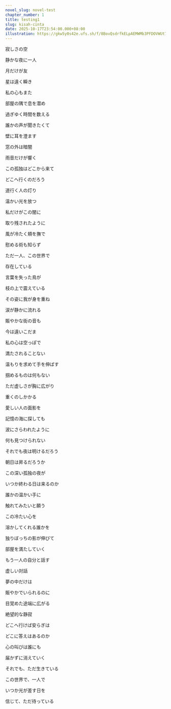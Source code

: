 ```yaml
---
novel_slug: novel-test
chapter_number: 1
title: testing1
slug: kisah-cinta
date: 2025-10-17T23:54:00.000+08:00
illustration: https://gkw5y0s42e.ufs.sh/f/8BovQsdrfkELpAEMWMb3PFDOVWUt7KQhBmaZY58HrwAx94kz
---
```

寂しさの空

静かな夜に一人

月だけが友

星は遠く瞬き

私の心もまた

部屋の隅で息を潜め

過ぎゆく時間を数える

誰かの声が聞きたくて

壁に耳を澄ます

窓の外は暗闇

雨音だけが響く

この孤独はどこから来て

どこへ行くのだろう

道行く人の灯り

温かい光を放つ

私だけがこの闇に

取り残されたように

風が冷たく頬を撫で

慰める術も知らず

ただ一人、この世界で

存在している

言葉を失った鳥が

枝の上で震えている

その姿に我が身を重ね

涙が静かに流れる

賑やかな街の音も

今は遠いこだま

私の心は空っぽで

満たされることない

温もりを求めて手を伸ばす

掴めるものは何もない

ただ虚しさが胸に広がり

重くのしかかる

愛しい人の面影を

記憶の海に探しても

波にさらわれたように

何も見つけられない

それでも夜は明けるだろう

朝日は昇るだろうか

この深い孤独の夜が

いつか終わる日は来るのか

誰かの温かい手に

触れてみたいと願う

この冷たい心を

溶かしてくれる誰かを

独りぼっちの影が伸びて

部屋を満たしていく

もう一人の自分と話す

虚しい対話

夢の中だけは

賑やかでいられるのに

目覚めた途端に広がる

絶望的な静寂

どこへ行けば安らぎは

どこに答えはあるのか

心の叫びは誰にも

届かずに消えていく

それでも、ただ生きている

この世界で、一人で

いつか光が差す日を

信じて、ただ待っている
